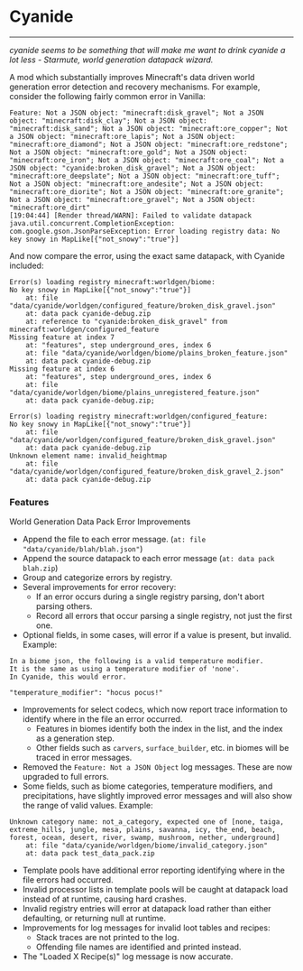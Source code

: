 # Cyanide

---

*cyanide seems to be something that will make me want to drink cyanide a lot less - Starmute, world generation datapack wizard.*

A mod which substantially improves Minecraft's data driven world generation error detection and recovery mechanisms. For example, consider the following fairly common error in Vanilla:

```
Feature: Not a JSON object: "minecraft:disk_gravel"; Not a JSON object: "minecraft:disk_clay"; Not a JSON object: "minecraft:disk_sand"; Not a JSON object: "minecraft:ore_copper"; Not a JSON object: "minecraft:ore_lapis"; Not a JSON object: "minecraft:ore_diamond"; Not a JSON object: "minecraft:ore_redstone"; Not a JSON object: "minecraft:ore_gold"; Not a JSON object: "minecraft:ore_iron"; Not a JSON object: "minecraft:ore_coal"; Not a JSON object: "cyanide:broken_disk_gravel"; Not a JSON object: "minecraft:ore_deepslate"; Not a JSON object: "minecraft:ore_tuff"; Not a JSON object: "minecraft:ore_andesite"; Not a JSON object: "minecraft:ore_diorite"; Not a JSON object: "minecraft:ore_granite"; Not a JSON object: "minecraft:ore_gravel"; Not a JSON object: "minecraft:ore_dirt"
[19:04:44] [Render thread/WARN]: Failed to validate datapack
java.util.concurrent.CompletionException: com.google.gson.JsonParseException: Error loading registry data: No key snowy in MapLike[{"not_snowy":"true"}]
```

And now compare the error, using the exact same datapack, with Cyanide included:

```
Error(s) loading registry minecraft:worldgen/biome:
No key snowy in MapLike[{"not_snowy":"true"}]
	at: file "data/cyanide/worldgen/configured_feature/broken_disk_gravel.json"
	at: data pack cyanide-debug.zip
	at: reference to "cyanide:broken_disk_gravel" from minecraft:worldgen/configured_feature
Missing feature at index 7
	at: "features", step underground_ores, index 6
	at: file "data/cyanide/worldgen/biome/plains_broken_feature.json"
	at: data pack cyanide-debug.zip
Missing feature at index 6
	at: "features", step underground_ores, index 6
	at: file "data/cyanide/worldgen/biome/plains_unregistered_feature.json"
	at: data pack cyanide-debug.zip; 

Error(s) loading registry minecraft:worldgen/configured_feature:
No key snowy in MapLike[{"not_snowy":"true"}]
	at: file "data/cyanide/worldgen/configured_feature/broken_disk_gravel.json"
	at: data pack cyanide-debug.zip
Unknown element name: invalid_heightmap
	at: file "data/cyanide/worldgen/configured_feature/broken_disk_gravel_2.json"
	at: data pack cyanide-debug.zip
```

### Features

World Generation Data Pack Error Improvements

- Append the file to each error message. (`at: file "data/cyanide/blah/blah.json"`)
- Append the source datapack to each error message (`at: data pack blah.zip`)
- Group and categorize errors by registry.
- Several improvements for error recovery:
  - If an error occurs during a single registry parsing, don't abort parsing others.
  - Record all errors that occur parsing a single registry, not just the first one.
- Optional fields, in some cases, will error if a value is present, but invalid. Example:

```
In a biome json, the following is a valid temperature modifier.
It is the same as using a temperature modifier of 'none'.
In Cyanide, this would error.

"temperature_modifier": "hocus pocus!"
```

- Improvements for select codecs, which now report trace information to identify where in the file an error occurred.
  - Features in biomes identify both the index in the list, and the index as a generation step.
  - Other fields such as `carvers`, `surface_builder`, etc. in biomes will be traced in error messages.
- Removed the `Feature: Not a JSON Object` log messages. These are now upgraded to full errors.
- Some fields, such as biome categories, temperature modifiers, and precipitations, have slightly improved error messages and will also show the range of valid values. Example:
  
```
Unknown category name: not_a_category, expected one of [none, taiga, extreme_hills, jungle, mesa, plains, savanna, icy, the_end, beach, forest, ocean, desert, river, swamp, mushroom, nether, underground]
	at: file "data/cyanide/worldgen/biome/invalid_category.json"
	at: data pack test_data_pack.zip
```

- Template pools have additional error reporting identifying where in the file errors had occurred.
- Invalid processor lists in template pools will be caught at datapack load instead of at runtime, causing hard crashes.
- Invalid registry entries will error at datapack load rather than either defaulting, or returning null at runtime.
- Improvements for log messages for invalid loot tables and recipes:
  - Stack traces are not printed to the log.
  - Offending file names are identified and printed instead.
- The "Loaded X Recipe(s)" log message is now accurate.
